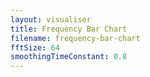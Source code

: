 ```yaml
---
layout: visualiser
title: Frequency Bar Chart
filename: frequency-bar-chart
fftSize: 64
smoothingTimeConstant: 0.8
---
```

